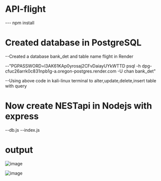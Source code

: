 # API-flight

--- npm install

# Created database in PostgreSQL

--Created a database bank_det and table name flight in Render

--"PGPASSWORD=l3AK61KAp0yrosaj2CFvDaiayUYkWTTD psql -h dpg-cfuc26arrk0c831npb1g-a.oregon-postgres.render.com -U chan bank_det"

--Using above code in kali-linux terminal to alter,update,delete,insert table with query


# Now create NESTapi in Nodejs with express

--db.js --index.js

# output

![image](https://user-images.githubusercontent.com/94432813/236657512-d2ec051d-2ff7-4367-91de-7a903c56cbce.png)

![image](https://user-images.githubusercontent.com/94432813/236657533-ae1ebcfa-10b6-416f-9f91-73b5427466ca.png)

